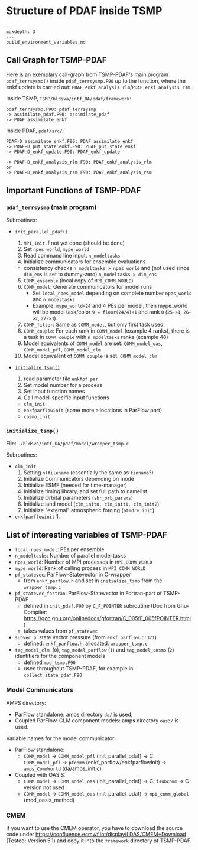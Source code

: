 # Structure of PDAF inside TSMP

```{toctree}
---
maxdepth: 3
---
build_environment_variables.md
```

## Call Graph for TSMP-PDAF

Here is an exemplary call-graph from TSMP-PDAF's main program
`pdaf_terrsysmp()` inside `pdaf_terrsysmp.F90` up to the function,
where the enkf update is carried out:
`PDAF_enkf_analysis_rlm`/`PDAF_enkf_analysis_rsm`.

Inside TSMP, `TSMP/bldsva/intf_DA/pdaf/framework`:

``` text
pdaf_terrsysmp.F90: pdaf_terrsysmp
-> assimilate_pdaf.F90: assimilate_pdaf
-> PDAF_assimilate_enkf
```

Inside PDAF, `pdaf/src/`:

``` text
PDAF-D_assimilate_enkf.F90: PDAF_assimilate_enkf
-> PDAF-D_put_state_enkf.F90: PDAF_put_state_enkf
-> PDAF-D_enkf_update.F90: PDAF_enkf_update

-> PDAF-D_enkf_analysis_rlm.F90: PDAF_enkf_analysis_rlm
or
-> PDAF-D_enkf_analysis_rsm.F90: PDAF_enkf_analysis_rsm
```

## Important Functions of TSMP-PDAF

### `pdaf_terrsysmp` (main program)

Subroutines:

- `init_parallel_pdaf()`
  1. `MPI_Init` if not yet done (should be done)
  2. Set `npes_world`, `mype_world`
  3. Read command line input: `n_modeltasks`
  4. Initialize communicators for ensemble evaluations
	- consistency checks `n_modeltasks > npes_world` and (not used
since `dim_ens` is set to dummy-zero) `n_modeltasks > dim_ens`
  5. `COMM_ensemble` (local copy of `MPI_COMM_WORLD`)
  6. `COMM_model`: Generate communicators for model runs
	 - Set `local_npes_model` depending on complete number
       `npes_world` and `n_modeltasks`
	 - Example: `mype_world=24` and 4 PEs per model, then mype_world
       will be model task/color `9 = floor(24/4)+1` and rank `0`
       (`25->1`, `26->2`, `27->3`).
  7. `COMM_filter`: Same as `COMM_model`, but only first task used.
  8. `COMM_couple`: For each rank in `COMM_model` (example 4 ranks),
     there is a task in `COMM_couple` with `n_modeltasks` ranks
     (example 48)
  9. Model equivalents of `COMM_model` are set: `COMM_model_oas`,
     `COMM_model_pfl`, `COMM_model_clm`
  10. Model equivalent of `COMM_couple` is set: `COMM_model_clm`

- [`initialize_tsmp()`](#initialize_tsmp)
  1. read parameter file `enkfpf.par`
  2. Set model number for a process
  3. Set input function names
  4. Call model-specific input functions
	- `clm_init`
	- `enkfparflowinit` (some more allocations in ParFlow part)
    - `cosmo_init`

### `initialize_tsmp()`

File: `./bldsva/intf_DA/pdaf/model/wrapper_tsmp.c`

Subroutines:
- `clm_init`
  1. Setting `nlfilename` (essentially the same as `finname`?)
  2. Initialize Communicators depending on mode
  3. Initialize ESMF (needed for time-manager)
  4. Initialize timing library, and set full path to namelist
  5. Initialize Orbital parameters (`shr_orb_params`)
  6. Initialize land model (`clm_init0, clm_init1, clm_init2`)
  7. Initialize "external" atmospheric forcing (`atmdrv_init`)
- `enkfparflowinit`
  1. 

## List of interesting variables of TSMP-PDAF

- `local_npes_model`: PEs per ensemble
- `n_modeltasks`: Number of parallel model tasks
- `npes_world`: Number of MPI processes in `MPI_COMM_WORLD`
- `mype_world`: Rank of calling process in `MPI_COMM_WORLD`
- `pf_statevec`: ParFlow-Statevector in C-wrapper
  - from `enkf_parflow.h` and set in `initialize_tsmp` from the
    `wrapper_tsmp.c`
- `pf_statevec_fortran`: ParFlow-Statevector in Fortran-part of
  TSMP-PDAF
  - defined in `init_pdaf.F90` by `C_F_POINTER` subroutine (Doc from
    Gnu-Compiler:
    <https://gcc.gnu.org/onlinedocs/gfortran/C_005fF_005fPOINTER.html>)
  - takes values from `pf_statevec`
- `subvec_p`: state vector pressure (from `enkf_parflow.c:371`)
  - defined: `enkf_parflow.h`, allocated: `wrapper_tsmp.c`
- `tag_model_clm`, (`0`), `tag_model_parflow` (`1`) and
  `tag_model_cosmo` (`2`) identifiers for the component models
    - defined `mod_tsmp.F90`
    - used throughout TSMP-PDAF, for example in
      `collect_state_pdaf.F90`

### Model Communicators

AMPS directory:
-   ParFlow standalone: amps directory `da/` is used,
-   Coupled ParFlow-CLM component models: amps directory `oas3/` is used.

Variable names for the model communicator:
-   ParFlow standalone:
    -   `COMM_model` -> `COMM_model_pfl` (init_parallel_pdaf) -> C: `COMM_model_pfl` -> `pfcomm` (enkf_parflow/enkfparflowinit) -> `amps_CommWorld` (da/amps_init.c)
-   Coupled with OASIS:
    -   `COMM_model` -> `COMM_model_oas` (init_parallel_pdaf) -> C: `fsubcomm` -> C-version not used
    -   `COMM_model` -> `COMM_model_oas` (init_parallel_pdaf) -> `mpi_comm_global` (mod_oasis_method)


### CMEM ###

If you want to use the CMEM operator, you have to download the source
code under https://confluence.ecmwf.int/display/LDAS/CMEM+Download
(Tested: Version 5.1) and copy it into the `framework` directory of
TSMP-PDAF.
